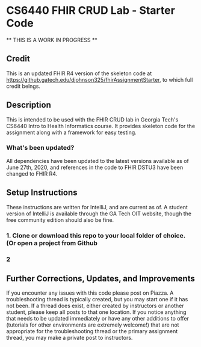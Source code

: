 # CS6440 FHIR CRUD Lab - Starter Code

** THIS IS A WORK IN PROGRESS **
## Credit
This is an updated FHIR R4 version of the skeleton code at https://github.gatech.edu/djohnson325/fhirAssignmentStarter, to which full credit belngs.

## Description
This is intended to be used with the FHIR CRUD lab in Georgia Tech's CS6440 Intro to Health Informatics course. It provides skeleton code for the assignment along with a framework for easy testing.

### What's been updated?
All dependencies have been updated to the latest versions available as of June 27th, 2020, and references in the code to FHIR DSTU3 have been changed to FHIR R4.

## Setup Instructions

These instructions are written for IntelliJ, and are current as of. A student version of IntelliJ is available through the GA Tech OIT website, though the free community edition should also be fine.

### 1. Clone or download this repo to your local folder of choice. (Or open a project from Github

### 2

## Further Corrections, Updates, and Improvements

If you encounter any issues with this code please post on Piazza. A troubleshooting thread is typically created, but you may start one if it has not been. If a thread does exist, either created by instructors or another student, please keep all posts to that one location. If you notice anything that needs to be updated immediately or have any other additions to offer (tutorials for other environments are extremely welcome!) that are not appropriate for the troubleshooting thread or the primary assignment thread, you may make a private post to instructors.
